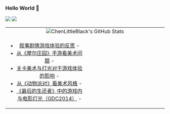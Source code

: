 ### Hello World 👋

[![](https://img.shields.io/badge/@ChenLittleBlack-1a6c81?style=flat&logo=java&logoColor=1a6c81&label=Java&colorA=ffffff)](https://www.java.com/)
[![](https://img.shields.io/badge/@ChenLittleBlack-41b883?style=flat&logo=vuedotjs&logoColor=41b883&label=Vue&colorA=ffffff)](https://cn.vuejs.org/)

<table>
<tr>
<td colspan="2" style="text-align: center;">
<img alt="ChenLittleBlack's GitHub Stats" src="https://github-readme-stats.vercel.app/api?username=ChenLittleBlack&show_icons=true&icon_color=CE1D2D&text_color=718096&bg_color=ffffff&hide_title=true" />
</td>
</tr>
<tr>
<td align="center" valign="middle">

<!-- START_SECTION:blog -->
* <a href='http://zhuanlan.zhihu.com/p/404773708?utm_campaign=rss&utm_medium=rss&utm_source=rss&utm_content=title' target='_blank'>叙事剧情游戏体验的反思</a> - 
* <a href='http://zhuanlan.zhihu.com/p/407965203?utm_campaign=rss&utm_medium=rss&utm_source=rss&utm_content=title' target='_blank'>从《摩尔庄园》手游看美术问题</a> - 
* <a href='http://zhuanlan.zhihu.com/p/498585928?utm_campaign=rss&utm_medium=rss&utm_source=rss&utm_content=title' target='_blank'>关卡美术与灯光对于游戏体验的影响</a> - 
* <a href='http://zhuanlan.zhihu.com/p/431188358?utm_campaign=rss&utm_medium=rss&utm_source=rss&utm_content=title' target='_blank'>从《动物派对》看美术风格</a> - 
* <a href='http://zhuanlan.zhihu.com/p/519389282?utm_campaign=rss&utm_medium=rss&utm_source=rss&utm_content=title' target='_blank'>《最后的生还者》中的游戏内与电影灯光（GDC2014）</a> - 
<!-- END_SECTION:blog -->

</td>
<td valign="middle" width="50%">

<!-- START_SECTION:douban -->

<!-- END_SECTION:douban -->

</td>
</tr>
</table>
